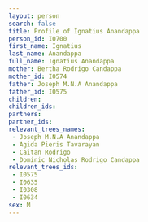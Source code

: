 ```yaml
---
layout: person
search: false
title: Profile of Ignatius Anandappa
person_id: I0700
first_name: Ignatius
last_name: Anandappa
full_name: Ignatius Anandappa
mother: Bertha Rodrigo Candappa
mother_id: I0574
father: Joseph M.N.A Anandappa
father_id: I0575
children:
children_ids:
partners:
partner_ids:
relevant_trees_names:
 - Joseph M.N.A Anandappa
 - Agida Pieris Tavarayan
 - Caitan Rodrigo
 - Dominic Nicholas Rodrigo Candappa
relevant_trees_ids:
 - I0575
 - I0635
 - I0308
 - I0634
sex: M
---
```


